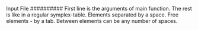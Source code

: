 Input File
##########
First line is the arguments of main function.
The rest is like in a regular symplex-table. Elements separated by a space. Free elements - by a tab. Between elements can be any number of spaces.
